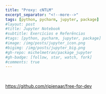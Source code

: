 ```yaml
---
title: "Proxy: cNTLM"
excerpt_separator: "<!--more-->"
tags: [python, pycharm, jupyter, package]
#layout: post
#title: Jupyter Notebook
#subtitle: Exercícios e Referências
#tags: [python, pycharm, jupyter, package]
#image: /img/posts/jupyter_icon.png
#bigimg: /img/posts/jupyter_big.png
#gh-repo: michelmetran/package_jupyter
#gh-badge: [follow, star, watch, fork]
#comments: true
---
```


<br>

https://github.com/ripienaar/free-for-dev
